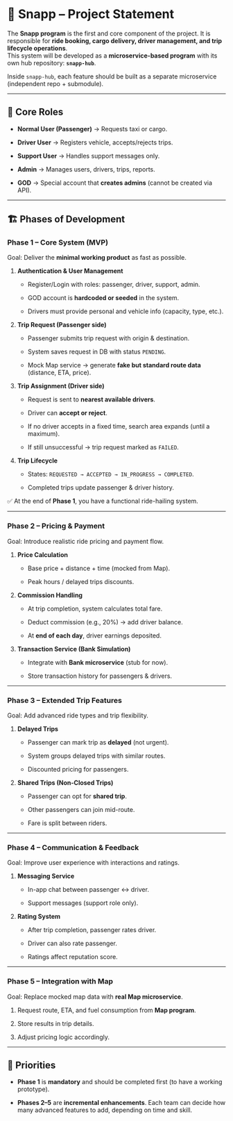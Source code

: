 
# 📄 Snapp – Project Statement

The **Snapp program** is the first and core component of the project. It is responsible for **ride booking, cargo delivery, driver management, and trip lifecycle operations**.  
This system will be developed as a **microservice-based program** with its own hub repository: **`snapp-hub`**.

Inside `snapp-hub`, each feature should be built as a separate microservice (independent repo + submodule).

----------

## 🎯 Core Roles

-   **Normal User (Passenger)** → Requests taxi or cargo.
    
-   **Driver User** → Registers vehicle, accepts/rejects trips.
    
-   **Support User** → Handles support messages only.
    
-   **Admin** → Manages users, drivers, trips, reports.
    
-   **GOD** → Special account that **creates admins** (cannot be created via API).
    

----------

## 🏗 Phases of Development

### **Phase 1 – Core System (MVP)**

Goal: Deliver the **minimal working product** as fast as possible.

1.  **Authentication & User Management**
    
    -   Register/Login with roles: passenger, driver, support, admin.
        
    -   GOD account is **hardcoded or seeded** in the system.
        
    -   Drivers must provide personal and vehicle info (capacity, type, etc.).
        
2.  **Trip Request (Passenger side)**
    
    -   Passenger submits trip request with origin & destination.
        
    -   System saves request in DB with status `PENDING`.
        
    -   Mock Map service → generate **fake but standard route data** (distance, ETA, price).
        
3.  **Trip Assignment (Driver side)**
    
    -   Request is sent to **nearest available drivers**.
        
    -   Driver can **accept or reject**.
        
    -   If no driver accepts in a fixed time, search area expands (until a maximum).
        
    -   If still unsuccessful → trip request marked as `FAILED`.
        
4.  **Trip Lifecycle**
    
    -   States: `REQUESTED → ACCEPTED → IN_PROGRESS → COMPLETED`.
        
    -   Completed trips update passenger & driver history.
        

✅ At the end of **Phase 1**, you have a functional ride-hailing system.

----------

### **Phase 2 – Pricing & Payment**

Goal: Introduce realistic ride pricing and payment flow.

1.  **Price Calculation**
    
    -   Base price + distance + time (mocked from Map).
        
    -   Peak hours / delayed trips discounts.
        
2.  **Commission Handling**
    
    -   At trip completion, system calculates total fare.
        
    -   Deduct commission (e.g., 20%) → add driver balance.
        
    -   At **end of each day**, driver earnings deposited.
        
3.  **Transaction Service (Bank Simulation)**
    
    -   Integrate with **Bank microservice** (stub for now).
        
    -   Store transaction history for passengers & drivers.
        

----------

### **Phase 3 – Extended Trip Features**

Goal: Add advanced ride types and trip flexibility.

1.  **Delayed Trips**
    
    -   Passenger can mark trip as **delayed** (not urgent).
        
    -   System groups delayed trips with similar routes.
        
    -   Discounted pricing for passengers.
        
2.  **Shared Trips (Non-Closed Trips)**
    
    -   Passenger can opt for **shared trip**.
        
    -   Other passengers can join mid-route.
        
    -   Fare is split between riders.
        

----------

### **Phase 4 – Communication & Feedback**

Goal: Improve user experience with interactions and ratings.

1.  **Messaging Service**
    
    -   In-app chat between passenger ↔ driver.
        
    -   Support messages (support role only).
        
2.  **Rating System**
    
    -   After trip completion, passenger rates driver.
        
    -   Driver can also rate passenger.
        
    -   Ratings affect reputation score.
        

----------

### **Phase 5 – Integration with Map**

Goal: Replace mocked map data with **real Map microservice**.

1.  Request route, ETA, and fuel consumption from **Map program**.
    
2.  Store results in trip details.
    
3.  Adjust pricing logic accordingly.
    

----------

## 📌 Priorities

-   **Phase 1** is **mandatory** and should be completed first (to have a working prototype).
    
-   **Phases 2–5** are **incremental enhancements**. Each team can decide how many advanced features to add, depending on time and skill.
